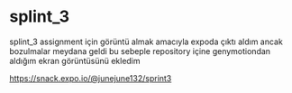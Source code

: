 # splint_3
splint_3 assignment için görüntü almak amacıyla expoda çıktı aldım 
ancak bozulmalar meydana geldi bu sebeple repository içine genymotiondan aldığım ekran görüntüsünü ekledim


https://snack.expo.io/@junejune132/sprint3
